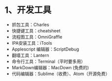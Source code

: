 # 1、开发工具

* 抓包工具：Charles
* 快捷键工具：cheatsheet
* 流程图工具：OmniGraffle
* IPA安装工具：iTools
* Applescript 编辑器：ScriptDebug
* 翻墙工具：Lantern
* 命令行工具：Terminal（平时要多用）
* MarkDown编辑器：MacDown (免费的)
* 代码编辑器：Sublime（收费）、Atom（开源免费）

